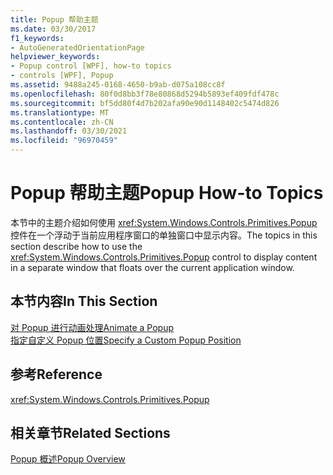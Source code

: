 ```yaml
---
title: Popup 帮助主题
ms.date: 03/30/2017
f1_keywords:
- AutoGeneratedOrientationPage
helpviewer_keywords:
- Popup control [WPF], how-to topics
- controls [WPF], Popup
ms.assetid: 9488a245-0168-4650-b9ab-d075a108cc8f
ms.openlocfilehash: 80f0d8bb3f78e80868d5294b5893ef409fdf478c
ms.sourcegitcommit: bf5dd80f4d7b202afa90e90d1148402c5474d826
ms.translationtype: MT
ms.contentlocale: zh-CN
ms.lasthandoff: 03/30/2021
ms.locfileid: "96970459"
---
```

# <a name="popup-how-to-topics"></a><span data-ttu-id="57291-102">Popup 帮助主题</span><span class="sxs-lookup"><span data-stu-id="57291-102">Popup How-to Topics</span></span>
<span data-ttu-id="57291-103">本节中的主题介绍如何使用 <xref:System.Windows.Controls.Primitives.Popup> 控件在一个浮动于当前应用程序窗口的单独窗口中显示内容。</span><span class="sxs-lookup"><span data-stu-id="57291-103">The topics in this section describe how to use the <xref:System.Windows.Controls.Primitives.Popup> control to display content in a separate window that floats over the current application window.</span></span>  
  
## <a name="in-this-section"></a><span data-ttu-id="57291-104">本节内容</span><span class="sxs-lookup"><span data-stu-id="57291-104">In This Section</span></span>  
 [<span data-ttu-id="57291-105">对 Popup 进行动画处理</span><span class="sxs-lookup"><span data-stu-id="57291-105">Animate a Popup</span></span>](how-to-animate-a-popup.md)  
 [<span data-ttu-id="57291-106">指定自定义 Popup 位置</span><span class="sxs-lookup"><span data-stu-id="57291-106">Specify a Custom Popup Position</span></span>](how-to-specify-a-custom-popup-position.md)  
  
## <a name="reference"></a><span data-ttu-id="57291-107">参考</span><span class="sxs-lookup"><span data-stu-id="57291-107">Reference</span></span>  
 <xref:System.Windows.Controls.Primitives.Popup>  
  
## <a name="related-sections"></a><span data-ttu-id="57291-108">相关章节</span><span class="sxs-lookup"><span data-stu-id="57291-108">Related Sections</span></span>  
 [<span data-ttu-id="57291-109">Popup 概述</span><span class="sxs-lookup"><span data-stu-id="57291-109">Popup Overview</span></span>](popup-overview.md)
